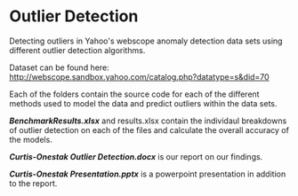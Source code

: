 # Outlier Detection

Detecting outliers in Yahoo's webscope anomaly detection data sets using different outlier detection algorithms.

Dataset can be found here: http://webscope.sandbox.yahoo.com/catalog.php?datatype=s&did=70

Each of the folders contain the source code for each of the different methods used to model the data and predict outliers within the data sets.

**_BenchmarkResults.xlsx_** and results.xlsx contain the individaul breakdowns of outlier detection on each of the files and calculate the overall accuracy of the models.

**_Curtis-Onestak Outlier Detection.docx_** is our report on our findings.

**_Curtis-Onestak Presentation.pptx_** is a powerpoint presentation in addition to the report.
